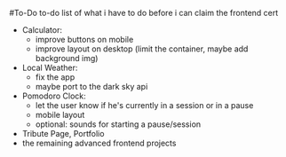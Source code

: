 #To-Do
to-do list of what i have to do before i can claim the frontend cert
- Calculator:
  - improve buttons on mobile
  - improve layout on desktop (limit the container, maybe add background img)
- Local Weather:
  - fix the app
  - maybe port to the dark sky api
- Pomodoro Clock:
  - let the user know if he's currently in a session or in a pause
  - mobile layout
  - optional: sounds for starting a pause/session
- Tribute Page, Portfolio
- the remaining advanced frontend projects
